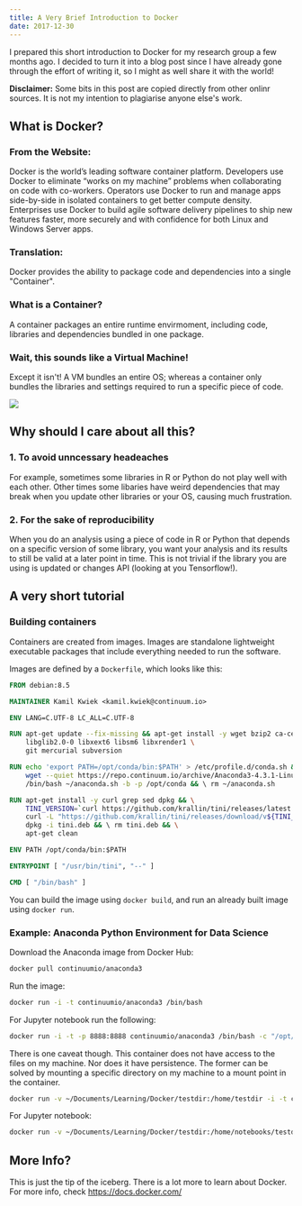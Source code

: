 ```yaml
---
title: A Very Brief Introduction to Docker
date: 2017-12-30
---
```


I prepared this short introduction to Docker for my research group a few months ago. I decided to turn it into a blog post since I have already gone through the effort of writing it, so I might as well share it with the world!

**Disclaimer:** Some bits in this post are copied directly from other onlinr sources. It is not my intention to plagiarise anyone else's work. 

## What is Docker?
### From the Website:
Docker is the world’s leading software container platform. Developers use Docker to eliminate “works on my machine” problems when collaborating on code with co-workers. Operators use Docker to run and manage apps side-by-side in isolated containers to get better compute density. Enterprises use Docker to build agile software delivery pipelines to ship new features faster, more securely and with confidence for both Linux and Windows Server apps.

### Translation:
Docker provides the ability to package code and dependencies into a single "Container".

### What is a Container?
A container packages an entire runtime envirmoment, including code, libraries and dependencies bundled in one package.

### Wait, this sounds like a Virtual Machine!
Except it isn't! A VM bundles an entire OS; whereas a container only bundles the libraries and settings required to run a specific piece of code.

![](http://content.serverspace.co.uk/hubfs/Blog_Images/container-vs-vm.jpg)

## Why should I care about all this?
### 1. To avoid unncessary headeaches
For example, sometimes some libraries in R or Python do not play well with each other. Other times some libaries have weird dependencies that may break when you update other libraries or your OS, causing much frustration.

### 2. For the sake of reproducibility
When you do an analysis using a piece of code in R or Python that depends on a specific version of some library, you want your analysis and its results to still be valid at a later point in time. This is not trivial if the library you are using is updated or changes API (looking at you Tensorflow!).

## A very short tutorial
### Building containers
Containers are created from images. Images are standalone lightweight executable packages that include everything needed to run the software.

Images are defined by a `Dockerfile`, which looks like this:
```dockerfile
FROM debian:8.5

MAINTAINER Kamil Kwiek <kamil.kwiek@continuum.io>

ENV LANG=C.UTF-8 LC_ALL=C.UTF-8

RUN apt-get update --fix-missing && apt-get install -y wget bzip2 ca-certificates \
    libglib2.0-0 libxext6 libsm6 libxrender1 \
    git mercurial subversion

RUN echo 'export PATH=/opt/conda/bin:$PATH' > /etc/profile.d/conda.sh && \
    wget --quiet https://repo.continuum.io/archive/Anaconda3-4.3.1-Linux-x86_64.sh -O ~/anaconda.sh && \
    /bin/bash ~/anaconda.sh -b -p /opt/conda && \ rm ~/anaconda.sh

RUN apt-get install -y curl grep sed dpkg && \
    TINI_VERSION=`curl https://github.com/krallin/tini/releases/latest | grep -o "/v.*\"" | sed 's:^..\(.*\).$:\1:'` && \
    curl -L "https://github.com/krallin/tini/releases/download/v${TINI_VERSION}/tini_${TINI_VERSION}.deb" > tini.deb && \
    dpkg -i tini.deb && \ rm tini.deb && \
    apt-get clean

ENV PATH /opt/conda/bin:$PATH

ENTRYPOINT [ "/usr/bin/tini", "--" ]

CMD [ "/bin/bash" ]
```

You can build the image using `docker build`, and run an already built image using `docker run`.

### Example: Anaconda Python Environment for Data Science
Download the Anaconda image from Docker Hub:
```bash
docker pull continuumio/anaconda3
```

Run the image:
```bash
docker run -i -t continuumio/anaconda3 /bin/bash
```

For Jupyter notebook run the following:
```bash
docker run -i -t -p 8888:8888 continuumio/anaconda3 /bin/bash -c "/opt/conda/bin/conda install jupyter -y --quiet && mkdir /opt/notebooks && /opt/conda/bin/jupyter notebook --notebook-dir=/opt/notebooks --ip='*' --port=8888 --no-browser"
```

There is one caveat though. This container does not have access to the files on my machine. Nor does it have persistence. The former can be solved by mounting a specific directory on my machine to a mount point in the container.

```bash
docker run -v ~/Documents/Learning/Docker/testdir:/home/testdir -i -t continuumio/anaconda3 /bin/bash
```

For Jupyter notebook:
```bash
docker run -v ~/Documents/Learning/Docker/testdir:/home/notebooks/testdir -i -t -p 8888:8888 continuumio/anaconda3 /bin/bash -c "/opt/conda/bin/conda install jupyter -y --quiet && /opt/conda/bin/jupyter notebook --notebook-dir=/home/notebooks --ip='*' --port=8888 --no-browser"
```

## More Info?
This is just the tip of the iceberg. There is a lot more to learn about Docker. For more info, check https://docs.docker.com/
